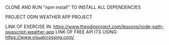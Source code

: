 CLONE AND RUN "npm install" TO INSTALL ALL DEPENDENCIES

PROJECT ODIN WEATHER APP PROJECT

LINK OF EXERCISE IN: https://www.theodinproject.com/lessons/node-path-javascript-weather-app
LINK OF FREE API ITS USING: https://www.visualcrossing.com/

